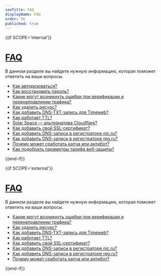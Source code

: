 ```yaml
---
seoTitle: FAQ
displayName: FAQ
order: 56
published: true
---
```




{{if SCOPE='internal'}}

# [FAQ](faq)

В данном разделе вы найдете нужную информацию, которая поможет ответить на ваши вопросы.

- [Как авторизоваться?]([204])
- [Как восстановить пароль?]([208])
- [Какие могут возникнуть ошибки при верификации и перенаправлении трафика?]([268])
- [Как удалить ресурс?]([249#delete-resource])
- [Как добавить DNS-TXT-запись для Timeweb?]([277])
- [Как работает TTL?]([278])
- [Solar Space — альтернатива Cloudflare?]([279])
- [Как добавить свой SSL-сертификат?]([280])
- [Как добавить DNS-записи в регистраторе nic.ru?]([282])
- [Как добавить DNS-записи в регистраторе reg.ru?]([283])
- [Почему может сработать капча или антибот?]([330])
- [Как подобрать параметры тарифа веб-защиты?]([331])

{{end-if}}

{{if SCOPE='external'}}

# [FAQ](faq)

В данном разделе вы найдете нужную информацию, которая поможет ответить на ваши вопросы.

- [Какие могут возникнуть ошибки при верификации и перенаправлении трафика?]([268])
- [Как удалить ресурс?]([249#delete-resource])
- [Как добавить DNS-TXT-запись для Timeweb?]([277])
- [Как работает TTL?]([278])
- [Как добавить свой SSL-сертификат?]([280])
- [Как добавить DNS-записи в регистраторе nic.ru?]([282])
- [Как добавить DNS-записи в регистраторе reg.ru?]([283])
- [Почему может сработать капча или антибот?]([330])

{{end-if}}